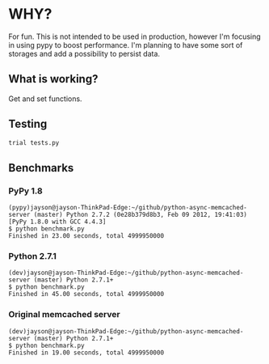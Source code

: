 # WHY?
For fun.
This is not intended to be used in production, however I'm focusing in using pypy to boost performance.
I'm planning to have some sort of storages and add a possibility to persist data.

## What is working?
Get and set functions.

## Testing
```bash
trial tests.py
```

## Benchmarks

### PyPy 1.8
```
(pypy)jayson@jayson-ThinkPad-Edge:~/github/python-async-memcached-server (master) Python 2.7.2 (0e28b379d8b3, Feb 09 2012, 19:41:03) [PyPy 1.8.0 with GCC 4.4.3]
$ python benchmark.py 
Finished in 23.00 seconds, total 4999950000
```

### Python 2.7.1
```
(dev)jayson@jayson-ThinkPad-Edge:~/github/python-async-memcached-server (master) Python 2.7.1+
$ python benchmark.py 
Finished in 45.00 seconds, total 4999950000
```

### Original memcached server
```
(dev)jayson@jayson-ThinkPad-Edge:~/github/python-async-memcached-server (master) Python 2.7.1+
$ python benchmark.py 
Finished in 19.00 seconds, total 4999950000
```